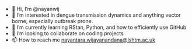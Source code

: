 - 👋 Hi, I’m @nayanwij
- 👀 I’m interested in dengue transmission dynamics and anything vector borne, especially outbreak prone.
- 🌱 I’m currently learning RStan, Python, and how to efficiently use GitHub
- 💞️ I’m looking to collaborate on coding projects
- 📫 How to reach me nayantara.wijayanandana@lshtm.ac.uk

<!---
nayanwij/nayanwij is a ✨ special ✨ repository because its `README.md` (this file) appears on your GitHub profile.
You can click the Preview link to take a look at your changes.
--->
